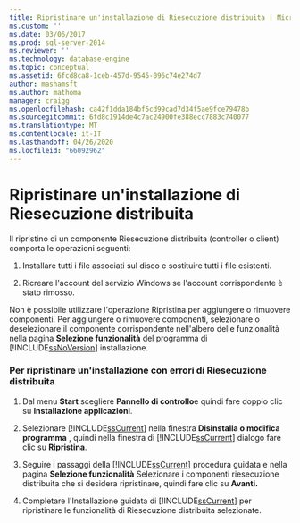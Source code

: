 ```yaml
---
title: Ripristinare un'installazione di Riesecuzione distribuita | Microsoft Docs
ms.custom: ''
ms.date: 03/06/2017
ms.prod: sql-server-2014
ms.reviewer: ''
ms.technology: database-engine
ms.topic: conceptual
ms.assetid: 6fcd8ca8-1ceb-457d-9545-096c74e274d7
author: mashamsft
ms.author: mathoma
manager: craigg
ms.openlocfilehash: ca42f1dda184bf5cd99cad7d34f5ae9fce79478b
ms.sourcegitcommit: 6fd8c1914de4c7ac24900fe388ecc7883c740077
ms.translationtype: MT
ms.contentlocale: it-IT
ms.lasthandoff: 04/26/2020
ms.locfileid: "66092962"
---
```

# <a name="repair-a-distributed-replay-installation"></a>Ripristinare un'installazione di Riesecuzione distribuita
  Il ripristino di un componente Riesecuzione distribuita (controller o client) comporta le operazioni seguenti:  
  
1.  Installare tutti i file associati sul disco e sostituire tutti i file esistenti.  
  
2.  Ricreare l'account del servizio Windows se l'account corrispondente è stato rimosso.  
  
 Non è possibile utilizzare l'operazione Ripristina per aggiungere o rimuovere componenti. Per aggiungere o rimuovere componenti, selezionare o deselezionare il componente corrispondente nell'albero delle funzionalità nella pagina **Selezione funzionalità** del programma di [!INCLUDE[ssNoVersion](../../includes/ssnoversion-md.md)] installazione.  
  
### <a name="to-repair-a-failed-installation-of-distributed-replay"></a>Per ripristinare un'installazione con errori di Riesecuzione distribuita  
  
1.  Dal menu **Start** scegliere **Pannello di controllo**e quindi fare doppio clic su **Installazione applicazioni**.  
  
2.  Selezionare [!INCLUDE[ssCurrent](../../includes/sscurrent-md.md)] nella finestra **Disinstalla o modifica programma** , quindi nella finestra di [!INCLUDE[ssCurrent](../../includes/sscurrent-md.md)] dialogo fare clic su **Ripristina**.  
  
3.  Seguire i passaggi della [!INCLUDE[ssCurrent](../../includes/sscurrent-md.md)] procedura guidata e nella pagina **Selezione funzionalità** Selezionare i componenti riesecuzione distribuita che si desidera ripristinare, quindi fare clic su **Avanti.**  
  
4.  Completare l'Installazione guidata di [!INCLUDE[ssCurrent](../../includes/sscurrent-md.md)] per ripristinare le funzionalità di Riesecuzione distribuita selezionate.  
  
  
